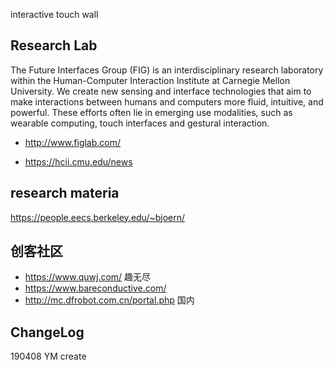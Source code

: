 interactive touch wall

## Research Lab
The Future Interfaces Group (FIG) is an interdisciplinary research laboratory within the Human-Computer Interaction Institute at Carnegie Mellon University. We create new sensing and interface technologies that aim to make interactions between humans and computers more fluid, intuitive, and powerful. These efforts often lie in emerging use modalities, such as wearable computing, touch interfaces and gestural interaction.
- http://www.figlab.com/

- https://hcii.cmu.edu/news

## research materia
https://people.eecs.berkeley.edu/~bjoern/  

## 创客社区
- https://www.quwj.com/ 趣无尽
- https://www.bareconductive.com/
- http://mc.dfrobot.com.cn/portal.php 国内


## ChangeLog
190408 YM create 
